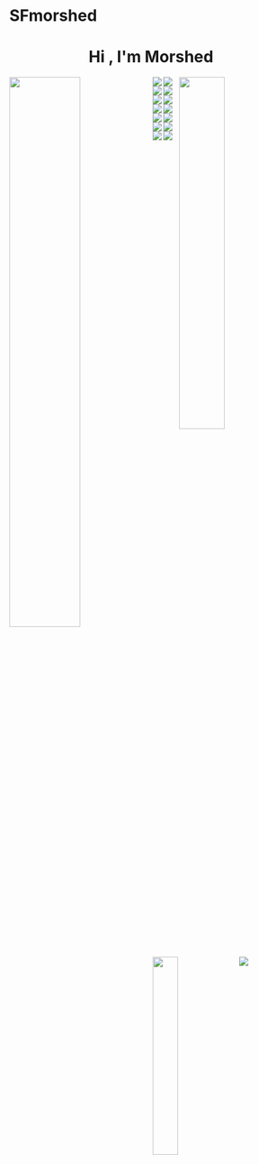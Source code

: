 


# SFmorshed

<h1 align="center">Hi , I'm Morshed</h1>

<img    align='right' width="40%"  src='https://github-readme-stats.vercel.app/api?username=AMIThASAN23333&show_icons=true&theme=cobalt' />

<img    align='left' width="50%"  src='https://streak-stats.demolab.com/?user=AMIThASAN23333&theme=dark' />



<div align='right' width="193%">
  
<img    align='left' src='https://img.shields.io/badge/github-%23121011.svg?style=for-the-badge&logo=github&logoColor=white' />
  
 </div>
  


<div    align='left'  padding="40px"  width="50%">
 
 <img    align='left' src='https://img.shields.io/badge/html5-%23E34F26.svg?style=for-the-badge&logo=html5&logoColor=white' />

<img    align='left' src='https://img.shields.io/badge/css3-%231572B6.svg?style=for-the-badge&logo=css3&logoColor=white' />
 <img    align='left' src='https://img.shields.io/badge/tailwindcss-%2338B2AC.svg?style=for-the-badge&logo=tailwind-css&logoColor=white' />
<img    align='left'    src='https://img.shields.io/badge/bootstrap-%23563D7C.svg?style=for-the-badge&logo=bootstrap&logoColor=white' />
<img    align='left' src='https://img.shields.io/badge/javascript-%23323330.svg?style=for-the-badge&logo=javascript&logoColor=%23F7DF1E' />
<img    align='left'  src='https://img.shields.io/badge/react-%2320232a.svg?style=for-the-badge&logo=react&logoColor=%2361DAFB' />

<img    align='left'  src='https://img.shields.io/badge/node.js-6DA55F?style=for-the-badge&logo=node.js&logoColor=white' />
  
<img    align='left'  src='https://img.shields.io/badge/express.js-%23404d59.svg?style=for-the-badge&logo=express&logoColor=%2361DAFB' /> 
 <img    align='left' src='https://img.shields.io/badge/firebase-%23039BE5.svg?style=for-the-badge&logo=firebase' />
    


<img    align='left' src='https://img.shields.io/badge/MongoDB-%234ea94b.svg?style=for-the-badge&logo=mongodb&logoColor=white' />

 <img    align='left'  src='https://img.shields.io/badge/JWT-black?style=for-the-badge&logo=JSON%20web%20tokens' />
   

 <img    align='left' src='https://img.shields.io/badge/c-%2300599C.svg?style=for-the-badge&logo=c&logoColor=white' />
      
   <img    align='left' src='https://img.shields.io/badge/c++-%2300599C.svg?style=for-the-badge&logo=c%2B%2B&logoColor=whitee' />





<img    align='left' width="30%"  src='https://github-readme-stats.vercel.app/api/top-langs/?username=AMIThASAN23333&theme=tokyonight' />



   <img    align='left' src='https://img.shields.io/badge/netlify-%23000000.svg?style=for-the-badge&logo=netlify&logoColor=#00C7B7' />
   

 
 </div>


  
 





  

